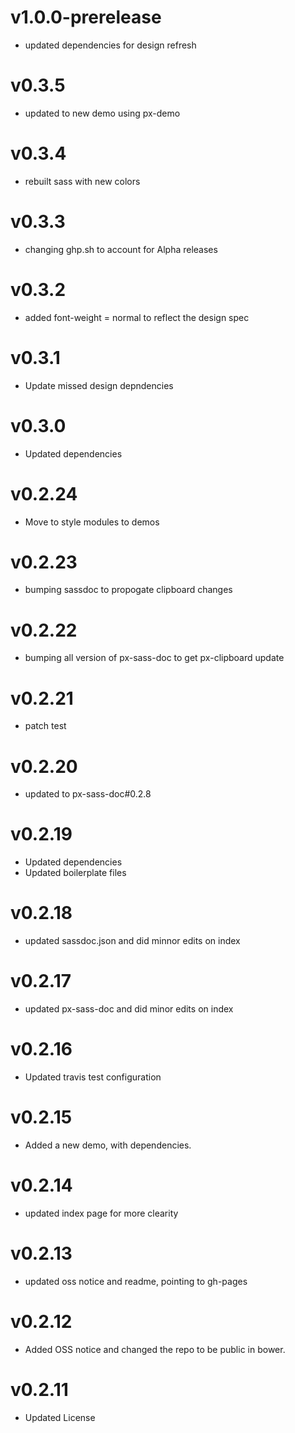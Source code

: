 v1.0.0-prerelease
==================
* updated dependencies for design refresh

v0.3.5
==================
* updated to new demo using px-demo

v0.3.4
==================
* rebuilt sass with new colors

v0.3.3
==================
* changing ghp.sh to account for Alpha releases

v0.3.2
==================
* added font-weight = normal to reflect the design spec

v0.3.1
==================
* Update missed design depndencies

v0.3.0
==================
* Updated dependencies

v0.2.24
==================
* Move to style modules to demos

v0.2.23
==================
* bumping sassdoc to propogate clipboard changes


v0.2.22
==================
* bumping all version of px-sass-doc to get px-clipboard update


v0.2.21
==================
* patch test

v0.2.20
==============================
* updated to px-sass-doc#0.2.8

v0.2.19
==============================
* Updated dependencies
* Updated boilerplate files

v0.2.18
==============================
* updated sassdoc.json and did minnor edits on index

v0.2.17
==============================
* updated px-sass-doc and did minor edits on index

v0.2.16
==============================
* Updated travis test configuration

v0.2.15
==============================
* Added a new demo, with dependencies.

v0.2.14
==============================
* updated index page for more clearity

v0.2.13
==============================
* updated oss notice and readme, pointing to gh-pages

v0.2.12
==============================
* Added OSS notice and changed the repo to be public in bower.

v0.2.11
=================
* Updated License
